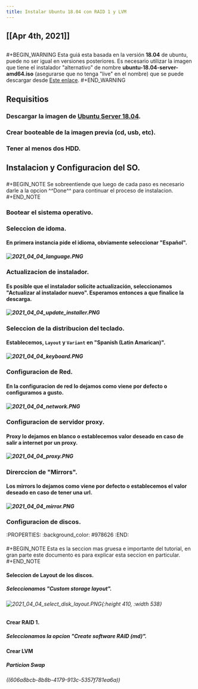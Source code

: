 ```yaml
---
title: Instalar Ubuntu 18.04 con RAID 1 y LVM
---
```


## [[Apr 4th, 2021]]
## 
#+BEGIN_WARNING
Esta guiá esta basada en la versión **18.04** de ubuntu, puede no ser igual en versiones posteriores. Es necesario utilizar la imagen que tiene el instalador "alternativo" de nombre **ubuntu-18.04-server-amd64.iso** (asegurarse que no tenga "live" en el nombre) que se puede descargar desde [Este enlace]( http://old-releases.ubuntu.com/releases/bionic/).
#+END_WARNING
## Requisitios
### Descargar la imagen de [Ubuntu Server 18.04](https://releases.ubuntu.com/18.04/).
### Crear booteable de la imagen previa (cd, usb, etc).
### Tener al menos dos HDD.
## Instalacion y Configuracion del SO.
### 
#+BEGIN_NOTE
Se sobreentiende que luego de cada paso es necesario darle a la opcion ^^Done^^ para continuar el proceso de instalacion.
#+END_NOTE
### Bootear el sistema operativo.
### Seleccion de idoma.
#### En primera instancia pide el idioma, obviamente seleccionar "**Español**".
##### ![2021_04_04_language.PNG](https://cdn.logseq.com/%2F27628fff-82be-419a-b971-1869717d9bad9237e751-0c35-43ba-af74-eb7304bbb1b22021_04_04_language.PNG?Expires=4771183150&Signature=QSnQGDrgS7NAFetXxOHKfjEe4Z7nCdYvi6Zw-CY0X6ihmsTkZ67BApcIZqkXQwpmTs75vryQo7xOAecNRN2EWfOqMFYttsQ8EagGYyDXHPeb2akWuyarwpmvMeX2Ox7Q24DvbdHv5VyeQ2rq0EJNNJ8oGSSajfV62-feHxtychdtpsUeVjvfmwhZvfKT5cak-Wvoc6TIgptBb6fuCAVNidJShGMpeKcH8UcQ~iaxq1VUxMf-J~xYImdkoiHK442MHRUGu-RjC8xFAfQXejg13d~X323up2ENRVsPcQYipPz1VBPKYPEToSumurfmIPhfR1shLUfJZ72jYJuYVzgIqA__&Key-Pair-Id=APKAJE5CCD6X7MP6PTEA)
### Actualizacion de instalador.
#### Es posible que el instalador solicite actualización, seleccionamos "**Actualizar al instalador nuevo**". Esperamos entonces a que finalice la descarga.
##### ![2021_04_04_update_installer.PNG](https://cdn.logseq.com/%2F27628fff-82be-419a-b971-1869717d9badcce36341-5e68-4b4a-ac51-498bd711e0842021_04_04_update_installer.PNG?Expires=4771183243&Signature=KA57ea~KdqsUoffdfU19IjgIQ1DOi~xKM4xgqzCHJytJR9uNIH5ubr21dfsd9lyPbA6Xd6P6wsyDsettJc1PqTewxQSr0lYfAJWl36tlDbhC1riwLMMwEljsfHHB8kFKOxK6ss-CltvhmO4bAcWwU81~tsuHqWqGJ9IZchceYyn7zexZIPRW~K7s3VlVgMYN6uPxHmk5C~-6TlqntM1uI2xwEtheMcV1b5zYxWzX8JEPO3cGNaElDE~gCZn-MELRVPaL8ncV2trNcqtZEsuZTUV0WTe8Cvk-Ep2v~OplzJzfJmejyWg1xvnQtk5MXFdHltDocP4hTLz0OBmRnkqEJQ__&Key-Pair-Id=APKAJE5CCD6X7MP6PTEA)
### Seleccion de la distribucion del teclado.
#### Establecemos, `Layout` y `Variant` en "**Spanish (Latin Amarican)**".
##### ![2021_04_04_keyboard.PNG](https://cdn.logseq.com/%2F27628fff-82be-419a-b971-1869717d9badff858b2f-e09a-4191-88e0-f55b8ac024442021_04_04_keyboard.PNG?Expires=4771159462&Signature=AfTZLfpgL4AQfOo4cTpGieW4n8VYHKgWDAvidNEyBbSj-DzPnXb~bcg4MuM1stNH48S~YJEaPnojHZGPDjR-RxUX~d~ae5FYtF52xTKYduKREYlxcSYmnhueaxXUpkKEGMe4O69upehl4rIhA8WsB8xmO2fpfaZkqLblrBHSnn0g5qEeiuA2O19VVHUJemhr1CTQvCJ-ci5g92myXveXpZOb6O6D8LfHU-EhJwI-5Z90yqJXA4QvHCHYR6QvOqjrQWR570OO3rGtjtw8Qujp9LllBfx5cRFJbQfcaprd5vaf3Okj3NY40LsLEKg284OuluRQv3NCo0NigxW78biV-w__&Key-Pair-Id=APKAJE5CCD6X7MP6PTEA)
### Configuracion de Red.
#### En la configuracion de red lo dejamos como viene por defecto o configuramos a gusto.
##### ![2021_04_04_network.PNG](https://cdn.logseq.com/%2F27628fff-82be-419a-b971-1869717d9bad5cf31aa6-340c-4548-98f6-f33b7b83c5c22021_04_04_network.PNG?Expires=4771159399&Signature=B1evsEcjT2J1dK7KblB9pOozMK3CDVKP1vTSMkBZEVWmIMZEkmTnNoMP9UUgPfrtDTYYhWPYi5CwQEMmUD93s087UawKinyojkk8u02WL-utYU80QHnDY-N32TlQ9~erGfoi7pk~M032ddiJyARtBtDDuq~26dfqHM~SiuFVWD3Sgh-Yf9kVmv55ZGIFN8QSyaBDMjrqRcwCgRy65UftWE-8zvgczOwA0D4vrDEPMAqVzy~rLKBtNYxBwa~~8h2GazoLP-0dWqEm9EYyPedheEj5XjWgwBwtrDepBQT2cHO4JqnXFF-K4TyLvHfbrJgoEhDlUTwC~UMbU0LoDJQSkg__&Key-Pair-Id=APKAJE5CCD6X7MP6PTEA)
### Configuracion de servidor proxy.
#### Proxy lo dejamos en blanco o establecemos valor deseado en caso de salir a internet por un proxy.
##### ![2021_04_04_proxy.PNG](https://cdn.logseq.com/%2F27628fff-82be-419a-b971-1869717d9bad33fc5316-1075-4434-81b8-573122fcfeeb2021_04_04_proxy.PNG?Expires=4771159312&Signature=goESOnr7LI6JxtXG8fA7PFqj4Jgu2OZ47lMiJIPTzHWNJ6692RdpuNShyuukpWO2JNdQR49qdJDfW3eGiSZnuy3eVmscE5nsGCGpvYPbMghT~n7JSZgyyuJqRJzRrrhIkg9kUTy0tmunyhOzKE7cUAvkccIAqJ7gq8diqqG0gRH-g~miRksOpPRv6HLq-B2hYq3d4yU-5U-ec5thp9p20bM5zs40aAmfpB3myEZKvJB~hBLo0Nx0cclTXRt7ENWDxRnbg49ABtMeC0E0oi2QnTSzutuVIH2A2aBoncZ-e53oD8-hLr1uWQhHRTyHvQCb-WDEG4vsel~qcIKxrb9Fnw__&Key-Pair-Id=APKAJE5CCD6X7MP6PTEA)
### Direrccion de "Mirrors".
#### Los mirrors lo dejamos como viene por defecto o establecemos el valor deseado en caso de tener una url.
##### ![2021_04_04_mirror.PNG](https://cdn.logseq.com/%2F27628fff-82be-419a-b971-1869717d9bad5272e331-5f3c-475e-841f-b1936cb994a32021_04_04_mirror.PNG?Expires=4771158727&Signature=GUQ68JyEKwHnnAKnSSlUhu08upPuRMQHgSk1DmMsgdhno6unECqPlb2aBR4w~22wrvb7aIFnNhfrWadYVo3aKaPzwWo6YgXkFdrXaOZdQ7PgXvJ1CxgjYL8aOLjfj1LdpAeTHlfHkI1msas~zgqZl8mKd3BJL8To5hK8m8hzVYIqC2Qw-VROhtbksUz-ByfZ-cSCX9fWGo8Z9xGgkDycAeFz4c6RMJRGHJpLdNv-H9aEb3UNFD7PG972WBIQNAQn~CYoY-i1d1gxjt-It9TMJsajL-UAigpWccyd~D3PtQ3lkRGGoNiN877DInXDNq03wXlI~JgGl43kDa3hZSdk0A__&Key-Pair-Id=APKAJE5CCD6X7MP6PTEA)
### Configuracion de discos.
:PROPERTIES:
:background_color: #978626
:END:
#### 
#+BEGIN_NOTE
Esta es la seccion mas gruesa e importante del tutorial, en gran parte este documento es para explicar esta seccion en particular.
#+END_NOTE
#### Seleccion de Layout de los discos.
##### Seleccionamos "**Custom storage layout**".
###### ![2021_04_04_select_disk_layout.PNG](https://cdn.logseq.com/%2F27628fff-82be-419a-b971-1869717d9bad73025c79-55c5-48d6-bf62-52fda30ba0442021_04_04_select_disk_layout.PNG?Expires=4771158135&Signature=SiZTMAHIQiCoZ7b3MYwHM8UEGNXPqt58QT1mM0XBvvghDDaf1wUyFckhsMnol2LLehP4i1VO5X63bTsKRs~VQtBzbkczpu1xeX7fn5lUmsb6GpclQ6z~ghfSKOU4E~H3xHKYtRyjtCfpzZbYndNb7MI2ugrZzu6Tge6vFTHP2fMhi1Qn96z8JTkrCNbj~p3EMEi-HDDjvPczk~XHejijUAc08ToowPzq-jXy05bxw5bYP2vB3zKpohuHHoVYUmkUakd42lFPXORfe6yuiR07vCoKog5j1dJcpyC7SduQTx6e0oE6O0kh6C6ATFoV0Z6Q3a73B23gwjjSREwwaECvyw__&Key-Pair-Id=APKAJE5CCD6X7MP6PTEA){:height 410, :width 538}
#### Crear RAID 1.
##### Seleccionamos la opcion "**Create software RAID (md)**".
#### Crear LVM
##### Particion Swap
###### ((606a8bcb-8b8b-4179-913c-5357f781ea6a))
